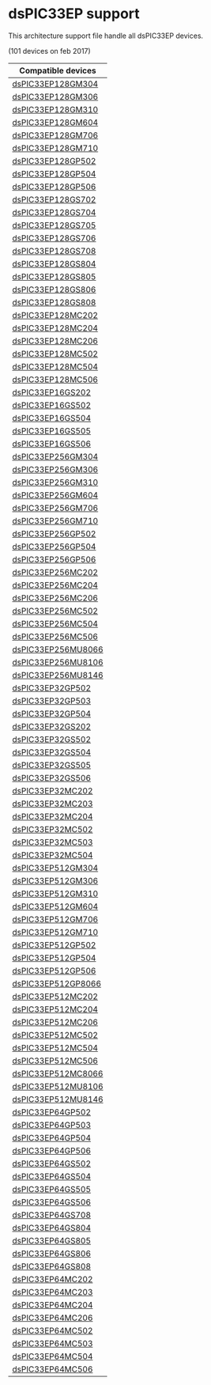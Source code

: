 # dsPIC33EP support

This architecture support file handle all dsPIC33EP devices.

(101 devices on feb 2017)

|Compatible devices|
|---------|
|[dsPIC33EP128GM304](http://microchip.com/wwwproducts/en/dsPIC33EP128GM304)|
|[dsPIC33EP128GM306](http://microchip.com/wwwproducts/en/dsPIC33EP128GM306)|
|[dsPIC33EP128GM310](http://microchip.com/wwwproducts/en/dsPIC33EP128GM310)|
|[dsPIC33EP128GM604](http://microchip.com/wwwproducts/en/dsPIC33EP128GM604)|
|[dsPIC33EP128GM706](http://microchip.com/wwwproducts/en/dsPIC33EP128GM706)|
|[dsPIC33EP128GM710](http://microchip.com/wwwproducts/en/dsPIC33EP128GM710)|
|[dsPIC33EP128GP502](http://microchip.com/wwwproducts/en/dsPIC33EP128GP502)|
|[dsPIC33EP128GP504](http://microchip.com/wwwproducts/en/dsPIC33EP128GP504)|
|[dsPIC33EP128GP506](http://microchip.com/wwwproducts/en/dsPIC33EP128GP506)|
|[dsPIC33EP128GS702](http://microchip.com/wwwproducts/en/dsPIC33EP128GS702)|
|[dsPIC33EP128GS704](http://microchip.com/wwwproducts/en/dsPIC33EP128GS704)|
|[dsPIC33EP128GS705](http://microchip.com/wwwproducts/en/dsPIC33EP128GS705)|
|[dsPIC33EP128GS706](http://microchip.com/wwwproducts/en/dsPIC33EP128GS706)|
|[dsPIC33EP128GS708](http://microchip.com/wwwproducts/en/dsPIC33EP128GS708)|
|[dsPIC33EP128GS804](http://microchip.com/wwwproducts/en/dsPIC33EP128GS804)|
|[dsPIC33EP128GS805](http://microchip.com/wwwproducts/en/dsPIC33EP128GS805)|
|[dsPIC33EP128GS806](http://microchip.com/wwwproducts/en/dsPIC33EP128GS806)|
|[dsPIC33EP128GS808](http://microchip.com/wwwproducts/en/dsPIC33EP128GS808)|
|[dsPIC33EP128MC202](http://microchip.com/wwwproducts/en/dsPIC33EP128MC202)|
|[dsPIC33EP128MC204](http://microchip.com/wwwproducts/en/dsPIC33EP128MC204)|
|[dsPIC33EP128MC206](http://microchip.com/wwwproducts/en/dsPIC33EP128MC206)|
|[dsPIC33EP128MC502](http://microchip.com/wwwproducts/en/dsPIC33EP128MC502)|
|[dsPIC33EP128MC504](http://microchip.com/wwwproducts/en/dsPIC33EP128MC504)|
|[dsPIC33EP128MC506](http://microchip.com/wwwproducts/en/dsPIC33EP128MC506)|
|[dsPIC33EP16GS202](http://microchip.com/wwwproducts/en/dsPIC33EP16GS202)|
|[dsPIC33EP16GS502](http://microchip.com/wwwproducts/en/dsPIC33EP16GS502)|
|[dsPIC33EP16GS504](http://microchip.com/wwwproducts/en/dsPIC33EP16GS504)|
|[dsPIC33EP16GS505](http://microchip.com/wwwproducts/en/dsPIC33EP16GS505)|
|[dsPIC33EP16GS506](http://microchip.com/wwwproducts/en/dsPIC33EP16GS506)|
|[dsPIC33EP256GM304](http://microchip.com/wwwproducts/en/dsPIC33EP256GM304)|
|[dsPIC33EP256GM306](http://microchip.com/wwwproducts/en/dsPIC33EP256GM306)|
|[dsPIC33EP256GM310](http://microchip.com/wwwproducts/en/dsPIC33EP256GM310)|
|[dsPIC33EP256GM604](http://microchip.com/wwwproducts/en/dsPIC33EP256GM604)|
|[dsPIC33EP256GM706](http://microchip.com/wwwproducts/en/dsPIC33EP256GM706)|
|[dsPIC33EP256GM710](http://microchip.com/wwwproducts/en/dsPIC33EP256GM710)|
|[dsPIC33EP256GP502](http://microchip.com/wwwproducts/en/dsPIC33EP256GP502)|
|[dsPIC33EP256GP504](http://microchip.com/wwwproducts/en/dsPIC33EP256GP504)|
|[dsPIC33EP256GP506](http://microchip.com/wwwproducts/en/dsPIC33EP256GP506)|
|[dsPIC33EP256MC202](http://microchip.com/wwwproducts/en/dsPIC33EP256MC202)|
|[dsPIC33EP256MC204](http://microchip.com/wwwproducts/en/dsPIC33EP256MC204)|
|[dsPIC33EP256MC206](http://microchip.com/wwwproducts/en/dsPIC33EP256MC206)|
|[dsPIC33EP256MC502](http://microchip.com/wwwproducts/en/dsPIC33EP256MC502)|
|[dsPIC33EP256MC504](http://microchip.com/wwwproducts/en/dsPIC33EP256MC504)|
|[dsPIC33EP256MC506](http://microchip.com/wwwproducts/en/dsPIC33EP256MC506)|
|[dsPIC33EP256MU8066](http://microchip.com/wwwproducts/en/dsPIC33EP256MU8066)|
|[dsPIC33EP256MU8106](http://microchip.com/wwwproducts/en/dsPIC33EP256MU8106)|
|[dsPIC33EP256MU8146](http://microchip.com/wwwproducts/en/dsPIC33EP256MU8146)|
|[dsPIC33EP32GP502](http://microchip.com/wwwproducts/en/dsPIC33EP32GP502)|
|[dsPIC33EP32GP503](http://microchip.com/wwwproducts/en/dsPIC33EP32GP503)|
|[dsPIC33EP32GP504](http://microchip.com/wwwproducts/en/dsPIC33EP32GP504)|
|[dsPIC33EP32GS202](http://microchip.com/wwwproducts/en/dsPIC33EP32GS202)|
|[dsPIC33EP32GS502](http://microchip.com/wwwproducts/en/dsPIC33EP32GS502)|
|[dsPIC33EP32GS504](http://microchip.com/wwwproducts/en/dsPIC33EP32GS504)|
|[dsPIC33EP32GS505](http://microchip.com/wwwproducts/en/dsPIC33EP32GS505)|
|[dsPIC33EP32GS506](http://microchip.com/wwwproducts/en/dsPIC33EP32GS506)|
|[dsPIC33EP32MC202](http://microchip.com/wwwproducts/en/dsPIC33EP32MC202)|
|[dsPIC33EP32MC203](http://microchip.com/wwwproducts/en/dsPIC33EP32MC203)|
|[dsPIC33EP32MC204](http://microchip.com/wwwproducts/en/dsPIC33EP32MC204)|
|[dsPIC33EP32MC502](http://microchip.com/wwwproducts/en/dsPIC33EP32MC502)|
|[dsPIC33EP32MC503](http://microchip.com/wwwproducts/en/dsPIC33EP32MC503)|
|[dsPIC33EP32MC504](http://microchip.com/wwwproducts/en/dsPIC33EP32MC504)|
|[dsPIC33EP512GM304](http://microchip.com/wwwproducts/en/dsPIC33EP512GM304)|
|[dsPIC33EP512GM306](http://microchip.com/wwwproducts/en/dsPIC33EP512GM306)|
|[dsPIC33EP512GM310](http://microchip.com/wwwproducts/en/dsPIC33EP512GM310)|
|[dsPIC33EP512GM604](http://microchip.com/wwwproducts/en/dsPIC33EP512GM604)|
|[dsPIC33EP512GM706](http://microchip.com/wwwproducts/en/dsPIC33EP512GM706)|
|[dsPIC33EP512GM710](http://microchip.com/wwwproducts/en/dsPIC33EP512GM710)|
|[dsPIC33EP512GP502](http://microchip.com/wwwproducts/en/dsPIC33EP512GP502)|
|[dsPIC33EP512GP504](http://microchip.com/wwwproducts/en/dsPIC33EP512GP504)|
|[dsPIC33EP512GP506](http://microchip.com/wwwproducts/en/dsPIC33EP512GP506)|
|[dsPIC33EP512GP8066](http://microchip.com/wwwproducts/en/dsPIC33EP512GP8066)|
|[dsPIC33EP512MC202](http://microchip.com/wwwproducts/en/dsPIC33EP512MC202)|
|[dsPIC33EP512MC204](http://microchip.com/wwwproducts/en/dsPIC33EP512MC204)|
|[dsPIC33EP512MC206](http://microchip.com/wwwproducts/en/dsPIC33EP512MC206)|
|[dsPIC33EP512MC502](http://microchip.com/wwwproducts/en/dsPIC33EP512MC502)|
|[dsPIC33EP512MC504](http://microchip.com/wwwproducts/en/dsPIC33EP512MC504)|
|[dsPIC33EP512MC506](http://microchip.com/wwwproducts/en/dsPIC33EP512MC506)|
|[dsPIC33EP512MC8066](http://microchip.com/wwwproducts/en/dsPIC33EP512MC8066)|
|[dsPIC33EP512MU8106](http://microchip.com/wwwproducts/en/dsPIC33EP512MU8106)|
|[dsPIC33EP512MU8146](http://microchip.com/wwwproducts/en/dsPIC33EP512MU8146)|
|[dsPIC33EP64GP502](http://microchip.com/wwwproducts/en/dsPIC33EP64GP502)|
|[dsPIC33EP64GP503](http://microchip.com/wwwproducts/en/dsPIC33EP64GP503)|
|[dsPIC33EP64GP504](http://microchip.com/wwwproducts/en/dsPIC33EP64GP504)|
|[dsPIC33EP64GP506](http://microchip.com/wwwproducts/en/dsPIC33EP64GP506)|
|[dsPIC33EP64GS502](http://microchip.com/wwwproducts/en/dsPIC33EP64GS502)|
|[dsPIC33EP64GS504](http://microchip.com/wwwproducts/en/dsPIC33EP64GS504)|
|[dsPIC33EP64GS505](http://microchip.com/wwwproducts/en/dsPIC33EP64GS505)|
|[dsPIC33EP64GS506](http://microchip.com/wwwproducts/en/dsPIC33EP64GS506)|
|[dsPIC33EP64GS708](http://microchip.com/wwwproducts/en/dsPIC33EP64GS708)|
|[dsPIC33EP64GS804](http://microchip.com/wwwproducts/en/dsPIC33EP64GS804)|
|[dsPIC33EP64GS805](http://microchip.com/wwwproducts/en/dsPIC33EP64GS805)|
|[dsPIC33EP64GS806](http://microchip.com/wwwproducts/en/dsPIC33EP64GS806)|
|[dsPIC33EP64GS808](http://microchip.com/wwwproducts/en/dsPIC33EP64GS808)|
|[dsPIC33EP64MC202](http://microchip.com/wwwproducts/en/dsPIC33EP64MC202)|
|[dsPIC33EP64MC203](http://microchip.com/wwwproducts/en/dsPIC33EP64MC203)|
|[dsPIC33EP64MC204](http://microchip.com/wwwproducts/en/dsPIC33EP64MC204)|
|[dsPIC33EP64MC206](http://microchip.com/wwwproducts/en/dsPIC33EP64MC206)|
|[dsPIC33EP64MC502](http://microchip.com/wwwproducts/en/dsPIC33EP64MC502)|
|[dsPIC33EP64MC503](http://microchip.com/wwwproducts/en/dsPIC33EP64MC503)|
|[dsPIC33EP64MC504](http://microchip.com/wwwproducts/en/dsPIC33EP64MC504)|
|[dsPIC33EP64MC506](http://microchip.com/wwwproducts/en/dsPIC33EP64MC506)|
